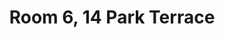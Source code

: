 ---
basin: 'No'
cudn: true
floor: Second
grade: 4
images: []
living_room: 'No'
location: 14 Park Terrace
name: '6'
network: Wireless Only
title: Room 6, 14 Park Terrace
---